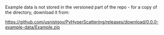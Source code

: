 Example data is not stored in the versioned part of the repo - for a copy of the directory, download it from:


https://github.com/usnistgov/PyHyperScattering/releases/download/0.0.0-example-data/Example.zip




